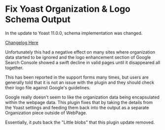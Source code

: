 # Fix Yoast Organization & Logo Schema Output

In the update to Yoast 11.0.0, schema implementation was changed.

[Changelog Here](https://yoast.com/yoast-seo-11-0/)

Unfortunately this had a negative effect on many sites where organization data started to be ignored and the logo enhancement section of Google Search Console showed a swift decline in valid pages until it disappeared all together.

This has been reported in the support forms many times, but users are generally told that it is not an issue with the plugin and they should check their logo file against Google's guidelines.

Google really doesn't seem to like the organization data being encapsulated within the webpage data. This plugin fixes that by taking the details from the Yoast settings and feeding them back into the output as a separate Organization piece outside of WebPage. 

Essentially, it puts back the "Little blobs" that this plugin update removed.
